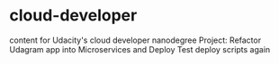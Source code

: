 # cloud-developer
content for Udacity's cloud developer nanodegree
Project: Refactor Udagram app into Microservices and Deploy
Test deploy scripts again